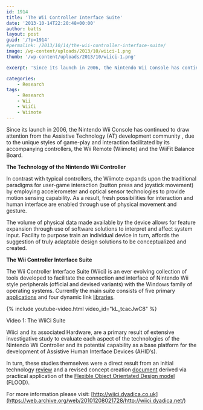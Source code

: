 ```yaml
---
id: 1914
title: 'The Wii Controller Interface Suite'
date: '2013-10-14T22:20:48+00:00'
author: batts
layout: post
guid: '/?p=1914'
#permalink: /2013/10/14/the-wii-controller-interface-suite/
image: /wp-content/uploads/2013/10/wiici-1.png
thumb: '/wp-content/uploads/2013/10/wiici-1.png'

excerpt: 'Since its launch in 2006, the Nintendo Wii Console has continued to draw attention from the Assistive Technology (AT) development community'

categories:
    - Research
tags:
    - Research
    - Wii
    - WiiCi
    - Wiimote
---
```


Since its launch in 2006, the Nintendo Wii Console has continued to draw attention from the Assistive Technology (AT) development community , due to the unique styles of game-play and interaction facilitated by its accompanying controllers, the Wii Remote (Wiimote) and the WiiFit Balance Board.

**The Technology of the Nintendo Wii Controller**

In contrast with typical controllers, the Wiimote expands upon the traditional paradigms for user-game interaction (button press and joystick movement) by employing accelerometer and optical sensor technologies to provide motion sensing capability. As a result, fresh possibilities for interaction and human interface are enabled through use of physical movement and gesture.

The volume of physical data made available by the device allows for feature expansion through use of software solutions to interpret and affect system input. Facility to purpose train an individual device in turn, affords the suggestion of truly adaptable design solutions to be conceptualized and created.

**The Wii Controller Interface Suite**

The Wii Controller Interface Suite (Wiici) is an ever evolving collection of tools developed to facilitate the connection and interface of Nintendo Wii style peripherals (official and devised variants) with the Windows family of operating systems. Currently the main suite consists of five primary [applications](http://wiici.dyadica.net/pages/wiici-applications "Wiici Applications") and four dynamic link [libraries](http://wiici.dyadica.net/pages/wiici-libraries "Wiici Libraries").


{% include youtube-video.html video_id="kL_tcacJwC8" %}

<span class="caption">Video 1: The WiiCi Suite</span>

Wiici and its associated Hardware, are a primary result of extensive investigative study to evaluate each aspect of the technologies of the Nintendo Wii Controller and its potential capability as a base platform for the development of Assistive Human Interface Devices (AHID’s).

In turn, these studies themselves were a direct result from an initial technology [review](http://wiici.dyadica.net/pages/publications/serious-games-and-the-wii "Serious Games and the Wii") and a revised concept creation [document](http://wiici.dyadica.net/pages/publications/the-nintendo-wii-controller-as-an-adaptive-assistive-device " The Nintendo Wii Controller As An Adaptive Assistive Device ") derived via practical application of the [Flexible Object Orientated Design model](http://irep.ntu.ac.uk/id/eprint/260/1/212504_Steven.Battersby-2013%20excl.3rdpartycopyright.pdf) (FLOOD).

For more information please visit: [http://wiici.dyadica.co.uk](https://web.archive.org/web/20101208021728/http://wiici.dyadica.net/)

